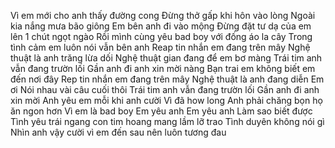Vì em mới cho anh thấy đường cong
Đừng thở gấp khi hôn vào lòng
Ngoài kia nắng mưa bão giông
Em bên anh đi vào mộng
Đừng đặt tư dạ của em lên 1 chút ngọt ngào
Rồi mình cùng yêu bad boy với đống áo la cây
Trong tình cảm em luôn nói vẫn bên anh
Reap tin nhắn em đang trên mây
Nghệ thuật là anh trăng lừa dối
Nghệ thuật gian đang để em bơ màng
Trái tim anh vẫn đang trườn lối
Gần anh đi anh xin mời nàng
Bạn trai em không biết em đến nơi đây
Rep tin nhắn em đang trên mây
Nghệ thuật là anh đang diễn
Em ơi
Nói nhau vài câu cuối thôi
Trái tim anh vẫn đang trườn lối
Gần anh đi anh xin mời
Anh yêu em mỗi khi anh cười
Vì đã how long
Anh phải chăng bọn họ ăn ngon hơn
Vì em là bad boy
Em yêu anh
Em yêu anh
Làm sao biết được
Tình yêu trái ngang con tim hoang mang lầm lỡ trao
Tình duyên không nói gì
Nhìn anh vậy cười vì em đến sau nên luôn tương đau